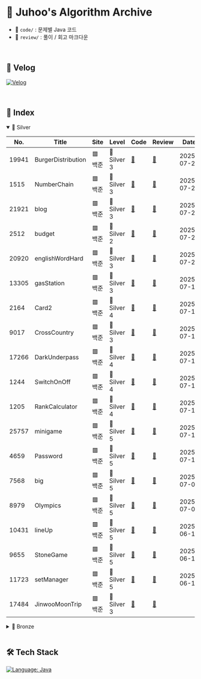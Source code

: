 # 🧠 Juhoo's Algorithm Archive

- 📂 `code/` : 문제별 Java 코드
- 📂 `review/` : 풀이 / 회고 마크다운

</br>

## 📎 Velog
[![Velog](https://img.shields.io/badge/Velog-Bluewave-20c997?style=for-the-badge&logo=velog&logoColor=white)](https://velog.io/@bluemango0312/posts)

</br>

## 🧾 Index

<details open>
<summary>🩶 Silver</summary>


| No. | Title | Site | Level | Code | Review | Date |
|-----|-------|------|-------|------|--------|------|
| 19941 | BurgerDistribution | 🟥 백준 | 🩶 Silver 3 | [📄](code/B_S3_19941_BurgerDistribution.java) | [📝](review/B_S3_19941_BurgerDistribution.md) | 2025-07-27 |
| 1515 | NumberChain | 🟥 백준 | 🩶 Silver 3 | [📄](code/B_S3_1515_NumberChain.java) | [📝](review/B_S3_1515_NumberChain.md) | 2025-07-25 |
| 21921 | blog | 🟥 백준 | 🩶 Silver 3 | [📄](code/B_S3_21921_blog.java) | [📝](review/B_S3_21921_blog.md) | 2025-07-24 |
| 2512 | budget | 🟥 백준 | 🩶 Silver 2 | [📄](code/B_S2_2512_budget.java) | [📝](review/B_S2_2512_budget.md) | 2025-07-23 |
| 20920 | englishWordHard | 🟥 백준 | 🩶 Silver 3 | [📄](code/B_S3_20920_englishWordHard.java) | [📝](review/B_S3_20920_englishWordHard.md) | 2025-07-22 |
| 13305 | gasStation | 🟥 백준 | 🩶 Silver 3 | [📄](code/B_S3_13305_gasStation.java) | [📝](review/B_S3_13305_gasStation.md) | 2025-07-19 |
| 2164 | Card2 | 🟥 백준 | 🩶 Silver 4 | [📄](code/B_S4_2164_Card2.java) | [📝](review/B_S4_2164_Card2.md) | 2025-07-18 |
| 9017 | CrossCountry | 🟥 백준 | 🩶 Silver 3 | [📄](code/B_S3_9017_CrossCountry.java) | [📝](review/B_S3_9017_CrossCountry.md) | 2025-07-17 |
| 17266 | DarkUnderpass | 🟥 백준 | 🩶 Silver 4 | [📄](code/B_S4_17266_DarkUnderpass.java) | [📝](review/B_S4_17266_DarkUnderpass.md) | 2025-07-17 |
| 1244 | SwitchOnOff | 🟥 백준 | 🩶 Silver 4 | [📄](code/B_S4_1244_SwitchOnOff.java) | [📝](review/B_S4_1244_SwitchOnOff.md) | 2025-07-15 |
| 1205 | RankCalculator | 🟥 백준 | 🩶 Silver 4 | [📄](code/B_S4_1205_RankCalculator.java) | [📝](review/B_S4_1205_RankCalculator.md) | 2025-07-15 |
| 25757 | minigame | 🟥 백준 | 🩶 Silver 5 | [📄](code/B_S5_25757_minigame.java) | [📝](review/B_S5_25757_minigame.md) | 2025-07-11 |
| 4659 | Password | 🟥 백준 | 🩶 Silver 5 | [📄](code/B_S5_4659_Password.java) | [📝](review/B_S5_4659_Password.md) | 2025-07-10 |
| 7568 | big | 🟥 백준 | 🩶 Silver 5 | [📄](code/B_S5_7568_big.java) | [📝](review/B_S5_7568_big.md) | 2025-07-09 |
| 8979 | Olympics | 🟥 백준 | 🩶 Silver 5 | [📄](code/B_S5_8979_Olympics.java) | [📝](review/B_S5_8979_Olympics.md) | 2025-07-02 |
| 10431 | lineUp | 🟥 백준 | 🩶 Silver 5 | [📄](code/B_S5_10431_lineUp.java) | [📝](review/B_S5_10431_lineUp.md) | 2025-06-18 |
| 9655 | StoneGame | 🟥 백준 | 🩶 Silver 5 | [📄](code/B_S5_9655_StoneGame.java) | [📝](review/B_S5_9655_StoneGame.md) | 2025-06-16 |
| 11723 | setManager | 🟥 백준 | 🩶 Silver 5 | [📄](code/B_S5_11723_setManager.java) | [📝](review/B_S5_11723_setManager.md) | 2025-06-13 |
| 17484 | JinwooMoonTrip | 🟥 백준 | 🩶 Silver 3 | [📄](code/B_S3_17484_JinwooMoonTrip.java) | [📝](review/B_S3_17484_JinwooMoonTrip.md) |  |
</details>

<details>
<summary>🤎 Bronze</summary>


| No. | Title | Site | Level | Code | Review | Date |
|-----|-------|------|-------|------|--------|------|
| 20125 | cookie | 🟥 백준 | 🤎 Bronze 4 | [📄](code/B_B4_20125_cookie.java) | [📝](review/B_B4_20125_cookie.md) | 2025-07-13 |
| 2816 | digital_tv | 🟥 백준 | 🤎 Bronze 1 | [📄](code/B_B1_2816_digital_tv.java) | [📝](review/B_B1_2816_digital_tv.md) | 2025-06-13 |
| 1157 | WordStudy | 🟥 백준 | 🤎 Bronze 1 | [📄](code/B_B1_1157_WordStudy.java) | [📝](review/B_B1_1157_WordStudy.md) | 2025-06-11 |
| 5073 | trianglecheck | 🟥 백준 | 🤎 Bronze 3 | [📄](code/B_B3_5073_trianglecheck.java) | [📝](review/B_B3_5073_trianglecheck.md) | 2025-06-10 |
| 23971 | ZOAC | 🟥 백준 | 🤎 Bronze 3 | [📄](code/B_B3_23971_ZOAC.java) | [📝](review/B_B3_23971_ZOAC.md) | 2025-06-10 |
| 2292 | Honeycomb | 🟥 백준 | 🤎 Bronze 2 | [📄](code/B_B2_2292_Honeycomb.java) | [📝](review/B_B2_2292_Honeycomb.md) | 2025-06-10 |
</details>


</br>

## 🛠 Tech Stack

[![Language: Java](https://img.shields.io/badge/Language-Java-007396?style=for-the-badge&logo=openjdk&logoColor=white)](https://www.java.com/)